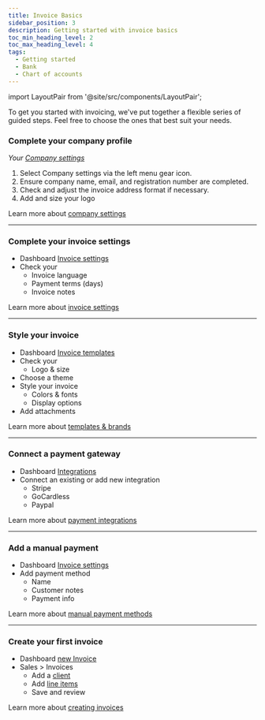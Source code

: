 ```yaml
---
title: Invoice Basics
sidebar_position: 3
description: Getting started with invoice basics
toc_min_heading_level: 2
toc_max_heading_level: 4
tags:
  - Getting started
  - Bank
  - Chart of accounts
---
```


import LayoutPair from '@site/src/components/LayoutPair';

To get you started with invoicing, we've put together a flexible series of guided steps. Feel free to choose the ones that best suit your needs.

### Complete your company profile

<LayoutPair imageUrl="https://demo.fiskl.com/e/clzslzx7e000ojs0c77egmpf2/tour">

  *Your [Company settings](https://my.fiskl.com/company-settings)*
  1. Select Company settings via the left menu gear icon.
  1. Ensure company name, email, and registration number are completed.
  1. Check and adjust the invoice address format if necessary.
  1. Add and size your logo

  Learn more about [company settings](../Settings-Configurations/company-settings)

</LayoutPair>

---

### Complete your invoice settings

<LayoutPair imageUrl="https://demo.fiskl.com/e/clztlpcv10064jx0cn42tfo2h/tour">

  - Dashboard [Invoice settings](https://my.fiskl.com/invoice-settings)
  - Check your
    - Invoice language
    - Payment terms (days)
    - Invoice notes

  Learn more about [invoice settings](../Settings-Configurations/invoice-and-quote-settings)

</LayoutPair>

---

### Style your invoice

<LayoutPair imageUrl="https://demo.fiskl.com/e/clzslzx7e000ojs0c77egmpf2/tour">

  - Dashboard [Invoice templates](https://my.fiskl.com/templates)
  - Check your
    - Logo & size
  - Choose a theme
  - Style your invoice
    - Colors & fonts
    - Display options
  - Add attachments

  Learn more about [templates & brands](../Settings-Configurations/templates-and-brands)

</LayoutPair>

---

### Connect a payment gateway

<LayoutPair imageUrl="https://demo.fiskl.com/e/clzslzx7e000ojs0c77egmpf2/tour">

  - Dashboard [Integrations](https://my.fiskl.com/integration/payment)
  - Connect an existing or add new integration
    - Stripe
    - GoCardless
    - Paypal

  Learn more about [payment integrations](../Integrations/Payment-Gateways/_category_.json)

</LayoutPair>

---

### Add a manual payment

<LayoutPair imageUrl="https://demo.fiskl.com/e/clzslzx7e000ojs0c77egmpf2/tour">

  - Dashboard [Invoice settings](https://my.fiskl.com/invoice-settings)
  - Add payment method
    - Name
    - Customer notes
    - Payment info

  Learn more about [manual payment methods](../Settings-Configurations/invoice-and-quote-settings#payment-methods)

</LayoutPair>

---

### Create your first invoice

<LayoutPair imageUrl="https://demo.fiskl.com/e/clzslzx7e000ojs0c77egmpf2/tour">

  - Dashboard [new Invoice](https://my.fiskl.com/invoices/new)
  - Sales > Invoices
    - Add a [client](../Core-Features/Clients-Vendors/clients.md)
    - Add [line items](../Core-Features/Line-Items/_category_.json)
    - Save and review

  Learn more about [creating invoices](../Core-Features/Invoicing/creating-invoices.md)

</LayoutPair>


